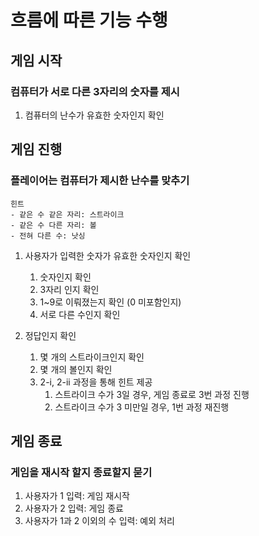 
# 흐름에 따른 기능 수행

## 게임 시작

### 컴퓨터가 서로 다른 3자리의 숫자를 제시

1. 컴퓨터의 난수가 유효한 숫자인지 확인


## 게임 진행

### 플레이어는 컴퓨터가 제시한 난수를 맞추기

    힌트
    - 같은 수 같은 자리: 스트라이크
    - 같은 수 다른 자리: 볼
    - 전혀 다른 수: 낫싱

1. 사용자가 입력한 숫자가 유효한 숫자인지 확인
   1. 숫자인지 확인 
   2. 3자리 인지 확인
   3. 1~9로 이뤄졌는지 확인 (0 미포함인지)
   4. 서로 다른 수인지 확인

2. 정답인지 확인
   1. 몇 개의 스트라이크인지 확인
   2. 몇 개의 볼인지 확인
   3. 2-i, 2-ii 과정을 통해 힌트 제공
      1. 스트라이크 수가 3일 경우, 게임 종료로 3번 과정 진행
      2. 스트라이크 수가 3 미만일 경우, 1번 과정 재진행


## 게임 종료

### 게임을 재시작 할지 종료할지 묻기

1. 사용자가 1 입력: 게임 재시작
2. 사용자가 2 입력: 게임 종료
3. 사용자가 1과 2 이외의 수 입력: 예외 처리 